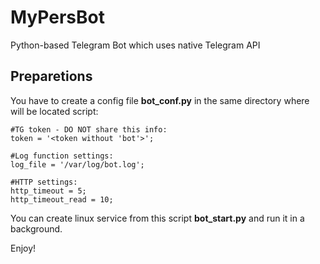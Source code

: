 # MyPersBot

Python-based Telegram Bot which uses native Telegram API

## Preparetions

You have to create a config file **bot_conf.py** in the same directory where will be located script:
```
#TG token - DO NOT share this info:
token = '<token without 'bot'>';

#Log function settings:
log_file = '/var/log/bot.log';

#HTTP settings:
http_timeout = 5;
http_timeout_read = 10;
```

You can create linux service from this script **bot_start.py** and run it in a background.

Enjoy!
